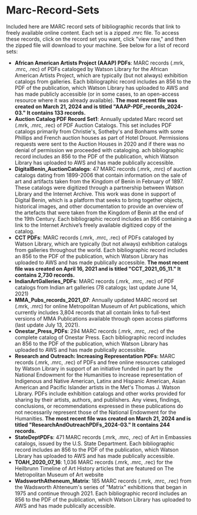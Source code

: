 # Marc-Record-Sets
Included here are MARC record sets of bibliographic records that link to freely available online content. Each set is a zipped .mrc file. To access these records, click on the record set you want, click "view raw," and then the zipped file will download to your machine. See below for a list of record sets:
- **African American Artists Project (AAAP) PDFs**: MARC records (.mrk, .mrc, .rec) of PDFs cataloged by Watson Library for the African American Artists Project, which are typically (but not always) exhibition catalogs from galleries. Each bibliographic record includes an 856 to the PDF of the publication, which Watson Library has uploaded to AWS and has made publicly accessible (or in some cases, to an open-access resource where it was already available). **The most recent file was created on March 21, 2024 and is titled "AAAP-PDF_records_2024-03." It contains 133 records.**
- **Auction Catalog PDF Record Set1**: Annually updated Marc record set (.mrk, .mrc, .rec) of PDF Auction Catalogs. This set includes PDF catalogs primarily from Christie's, Sotheby's and Bonhams with some Phillips and French auction houses as part of Hotel Drouot. Permissions requests were sent to the Auction Houses in 2020 and if there was no denial of permission we proceeded with cataloging. ach bibliographic record includes an 856 to the PDF of the publication, which Watson Library has uploaded to AWS and has made publically accessible.
- **DigitalBenin_AuctionCatalogs**: 47 MARC records (.mrk, .mrc) of auction catalogs dating from 1899-2006 that contain information on the sale of art and artifacts taken from the Kingdom of Benin in February of 1897. These catalogs were digitized through a partnership between Watson Library and the Internet Archive. This work was done in support of Digital Benin, which is a platform that seeks to bring together objects, historical images, and other documentation to provide an overview of the artefacts that were taken from the Kingdom of Benin at the end of the 19th Century. Each bibliographic record includes an 856 containing a link to the Internet Archive’s freely available digitized copy of the catalog.
- **CCT PDFs**: MARC records (.mrk, .mrc, .rec) of PDFs cataloged by Watson Library, which are typically (but not always) exhibition catalogs from galleries throughout the world. Each bibliographic record includes an 856 to the PDF of the publication, which Watson Library has uploaded to AWS and has made publically accessible. **The most recent file was created on April 16, 2021 and is titled "CCT_2021_05_11." It contains 2,730 records.**
- **IndianArtGalleries_PDFs**: MARC records (.mrk, .mrc, .rec) of PDF catalogs from Indian art galleries (78 catalogs; last update June 14, 2021)
- **MMA_Pubs_records_2021_07**: Annually updated MARC record set (.mrk, .mrc) for online Metropolitan Museum of Art publications, which currently includes 3,804 records that all contain links to full-text versions of MMA Publications available through open access platforms (last update July 13, 2021).
- **Onestar_Press_PDFs**: 294 MARC records (.mrk, .mrc, .rec) of the complete catalog of Onestar Press. Each bibliographic record includes an 856 to the PDF of the publication, which Watson Library has uploaded to AWS and has made publically accessible.
- **Research and Outreach: Increasing Representation PDFs**: MARC records (.mrk, .mrc, .rec) of PDFs and free online resources cataloged by Watson Library in support of an initiative funded in part by the National Endowment for the Humanities to increase representation of Indigenous and Native American, Latinx and Hispanic American, Asian American and Pacific Islander artists in the Met's Thomas J. Watson Library. PDFs include exhibition catalogs and other works provided for sharing by their artists, authors, and publishers. Any views, findings, conclusions, or recommendations expressed in these publications do not necessarily represent those of the National Endowment for the Humanities. **The most recent file was created on March 21, 2024 and is titled "ResearchAndOutreachPDFs_2024-03." It contains 244 records.**
- **StateDeptPDFs**: 471 MARC records (.mrk, .mrc, .rec) of Art in Embassies catalogs, issued by the U.S. State Department. Each bibliographic record includes an 856 to the PDF of the publication, which Watson Library has uploaded to AWS and has made publically accessible.
- **TOAH_2020_07_16**: 1,036 MARC records (.mrk, .mrc, .rec) for the Heilbrunn Timeline of Art History articles that are featured on The Metropolitan Museum of Art website
- **WadsworthAtheneum_Matrix**: 185 MARC records (.mrk, .mrc, .rec) from the Wadsworth Ahteneum's series of "Matrix" exhibitions that began in 1975 and continue through 2021. Each bibliographic record includes an 856 to the PDF of the publication, which Watson Library has uploaded to AWS and has made publically accessible.
